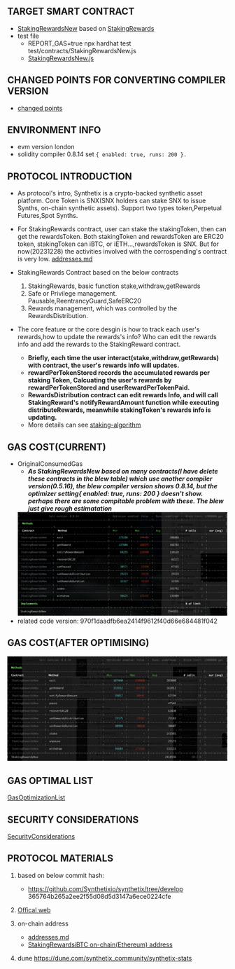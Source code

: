 ## TARGET SMART CONTRACT
*  [StakingRewardsNew](contracts/StakingRewardsNew.sol) based on [StakingRewards](contracts/StakingRewards.sol)
*  test file
    * REPORT_GAS=true npx hardhat test test/contracts/StakingRewardsNew.js
    * [StakingRewardsNew.js](test/contracts/StakingRewardsNew.js)
## CHANGED POINTS FOR CONVERTING COMPILER VERSION 
* [changed points](./AdjustCompilerVersion.md) 

## ENVIRONMENT INFO
* evm version london
* solidity compiler 0.8.14 set `{ enabled: true, runs: 200 }.`


## PROTOCOL INTRODUCTION
* As protocol's intro, Synthetix is a crypto-backed synthetic asset platform. Core Token is SNX(SNX holders can stake SNX to issue Synths, on-chain synthetic assets). Support two types token,Perpetual Futures,Spot Synths.


* For StakingRewards contract, user can stake the stakingToken, then can get the rewardsToken. Both  stakingToken and rewardsToken are ERC20 token, stakingToken can iBTC, or iETH...,rewardsToken is SNX. But for now(20231228) the activities involved with the corrospending's contract is very low. [addresses.md](https://github.com/Synthetixio/synthetix-docs/blob/master/content/addresses.md)
 
* StakingRewards Contract based on the below contracts
    1. StakingRewards, basic function stake,withdraw,getRewards
    2. Safe or Privilege management. Pausable,ReentrancyGuard,SafeERC20
    3. Rewards management, which was controlled by the RewardsDistribution.

* The core feature or the core desgin is how to track each user's rewards,how to update the rewards's info? Who can edit the rewards info and add the rewards to the StakingReward contract.
    * **Briefly, each time the user interact(stake,withdraw,getRewards) with contract, the user's rewards info will updates.**
    * **rewardPerTokenStored records the accumulated rewards per staking Token, Calcuating the user's rewards by rewardPerTokenStored and userRewardPerTokenPaid.** 
    * **RewardsDistribution contract can edit rewards Info, and will call StakingReward's notifyRewardAmount function while executing distributeRewards, meanwhile stakingToken's rewards info is updating.** 
    * More details can see [staking-algorithm](https://www.rareskills.io/post/staking-algorithm)


## GAS COST(CURRENT)
- OriginalConsumedGas
  * ***As StakingRewardsNew based on many contracts(I have delete these contracts in the blew table) which use another compiler version(0.5.16), the blew compiler version shows 0.8.14, but the optimizer setting{ enabled: true, runs: 200 } doesn't show.  perhaps there are some compitable problem with these. The blew just give rough estimatation***
  <img src="OriginalConsumedGas.png" alt="external_result" width="1000"/>
- related code version: 970f1daadfb6ea2414f9612f40d66e684481f042

## GAS COST(AFTER OPTIMISING)
  <img src="ConsumedGas_V3.png" alt="external_result" width="1000"/>

## GAS OPTIMAL LIST
[GasOptimizationList](GasOptimizationList.md)

## SECURITY CONSIDERATIONS
[SecurityConsiderations](SecurityConsiderations.md)

## PROTOCOL MATERIALS

1. based on below commit hash: 
    * https://github.com/Synthetixio/synthetix/tree/develop 365764b265a2ee2f55d08d5d3147a6ece0224cfe
2. [Offical web](https://synthetix.io/)
3. on-chain address 
    * [addresses.md](https://github.com/Synthetixio/synthetix-docs/blob/master/content/addresses.md)
    * [StakingRewardsiBTC on-chain(Ethereum) address]( https://etherscan.io/address/0x167009dcDA2e49930a71712D956f02cc980DcC1b#code) 

3. dune
https://dune.com/synthetix_community/synthetix-stats